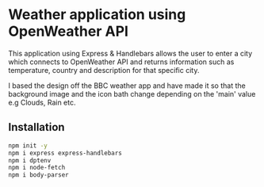 # Weather application using OpenWeather API

This application using Express & Handlebars allows the user to enter a city which connects to OpenWeather API and returns information such as temperature, country and description for that specific city.

I based the design off the BBC weather app and have made it so that the background image and the icon bath change depending on the 'main' value e.g Clouds, Rain etc.


## Installation

```bash
npm init -y
npm i express express-handlebars
npm i dptenv
npm i node-fetch
npm i body-parser
```